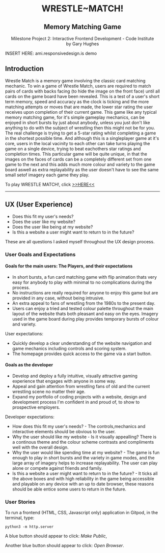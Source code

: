 <div align="center">
    <h1>WRESTLE~MATCH!</h1>
    <h2>Memory Matching Game</h2>
    Milestone Project 2: Interactive Frontend Development - Code Institute<br>
    by Gary Hughes
</div>

INSERT HERE: ami.responsivedesign.is demo

## Introduction

Wrestle Match is a memory game involving the classic card matching mechanic. To win a game of Wrestle Match, 
users are required to match pairs of cards with backs facing (to hide the image on the front face) until all cards on the game
board have been revealed. This is a test of a user's short term memory, speed and accuracy as the clock is ticking and the 
more matching attempts or moves that are made, the lower star rating the user receives upon completion of their current game.
This game like any typical memory matching game, for it's simple gameplay mechanics, can be enjoyed in short bursts by just 
about anybody, unless you just don't like anything to do with the subject of wrestling then this might not be for you. The 
real challenge is trying to get a 5-star rating whilst completing a game in the shortest possible time. And although this is 
a singleplayer game at it's core, users in the local vacinity to each other can take turns playing the game on a single 
device, trying to beat eachothers star ratings and completion times. This particular game will be quite unique, in that the 
images on the faces of cards can be a completely different set from one game to the next and this adds much more colour and 
variety to the game board aswell as extra replayability as the user doesn't have to see the same small setof imagery each 
game they play.

To play WRESTLE MATCH!, click [>>HERE<<](https://gazroh87.github.io/wrestle-match/)
___

## UX (User Experience)

- Does this fit my user's needs? 
- Does the user like my website?
- Does the user like being at my website?
- Is this a website a user might want to return to in the future?

These are all questions I asked myself throughout the UX design process.

### User Goals and Expectations

#### Goals for the main users: The Players, and their expectations

- In short bursts, a fun card matching game with flip animation thats very easy for anybody to play with minimal to no 
complications during the process.
- No instructions are really required for anyone to enjoy this game but are provided in any case, without being intrusive.
- An extra appeal to fans of wrestling from the 1980s to the present day.
- Users can enjoy a tried and tested colour palette throughout the main layout of the website thats both pleasant and easy 
on the eyes. Imagery used in the game board during play provides temporary bursts of colour and variety.

User expectations:

- Quickly develop a clear understanding of the website navigation and game mechanics including controls and scoring system.
- The homepage provides quick access to the game via a start button.

#### Goals as the developer

- Develop and deploy a fully intuitive, visually attractive gaming experience that engages with anyone in some way.
- Appeal and gain attention from wrestling fans of old and the current wrestling scene no matter their age.
- Expand my portfolio of coding projects with a website, design and development process I'm confident in and proud of, to 
show to prospective employers.

Developer expectations:

- How does this fit my user's needs? - The controls,mechanics and interactive elements should be obvious to the user.
- Why the user should like my website - Is it visually appealling? There is a continous theme and the colour scheme 
contrasts and compliments well with the overall design.
- Why the user would like spending time at my website? - The game is fun enough to play in short bursts and the variety in 
game modes, and the large array of imagery helps to increase replayability. The user can play alone or compete against friends 
and family.
- Is this a website a user might want to return to in the future? - It ticks all the above boxes and with high reliability
in the game being accessible and playable on any device with an up to date browser, these reasons should be able entice some 
users to return in the future.

### User Stories













To run a frontend (HTML, CSS, Javascript only) application in Gitpod, in the terminal, type:

`python3 -m http.server`

A blue button should appear to click: *Make Public*,

Another blue button should appear to click: *Open Browser*.
